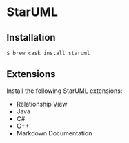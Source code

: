 # StarUML

## Installation

```ShellSession
$ brew cask install staruml
```

## Extensions

Install the following StarUML extensions:
* Relationship View
* Java
* C#
* C++
* Markdown Documentation
